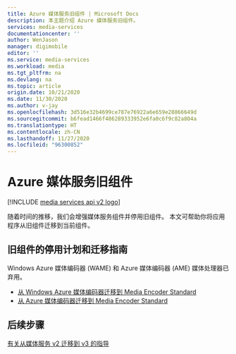 ```yaml
---
title: Azure 媒体服务旧组件 | Microsoft Docs
description: 本主题介绍 Azure 媒体服务旧组件。
services: media-services
documentationcenter: ''
author: WenJason
manager: digimobile
editor: ''
ms.service: media-services
ms.workload: media
ms.tgt_pltfrm: na
ms.devlang: na
ms.topic: article
origin.date: 10/21/2020
ms.date: 11/30/2020
ms.author: v-jay
ms.openlocfilehash: 3d516e32b4699ce787e76922a6e659e28866649d
ms.sourcegitcommit: b6fead1466f486289333952e6fa0c6f9c82a804a
ms.translationtype: HT
ms.contentlocale: zh-CN
ms.lasthandoff: 11/27/2020
ms.locfileid: "96300852"
---
```

# <a name="azure-media-services-legacy-components"></a>Azure 媒体服务旧组件

[!INCLUDE [media services api v2 logo](./includes/v2-hr.md)]

随着时间的推移，我们会增强媒体服务组件并停用旧组件。 本文可帮助你将应用程序从旧组件迁移到当前组件。
 
## <a name="retirement-plans-of-legacy-components-and-migration-guidance"></a>旧组件的停用计划和迁移指南

Windows Azure 媒体编码器 (WAME) 和 Azure 媒体编码器 (AME) 媒体处理器已弃用。

* [从 Windows Azure 媒体编码器迁移到 Media Encoder Standard](migrate-windows-azure-media-encoder.md)
* [从 Azure 媒体编码器迁移到 Media Encoder Standard](migrate-azure-media-encoder.md)

## <a name="next-steps"></a>后续步骤

[有关从媒体服务 v2 迁移到 v3 的指导](../latest/migrate-from-v2-to-v3.md)
